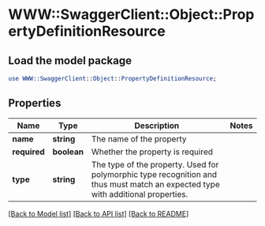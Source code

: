 # WWW::SwaggerClient::Object::PropertyDefinitionResource

## Load the model package
```perl
use WWW::SwaggerClient::Object::PropertyDefinitionResource;
```

## Properties
Name | Type | Description | Notes
------------ | ------------- | ------------- | -------------
**name** | **string** | The name of the property | 
**required** | **boolean** | Whether the property is required | 
**type** | **string** | The type of the property. Used for polymorphic type recognition and thus must match an expected type with additional properties. | 

[[Back to Model list]](../README.md#documentation-for-models) [[Back to API list]](../README.md#documentation-for-api-endpoints) [[Back to README]](../README.md)


